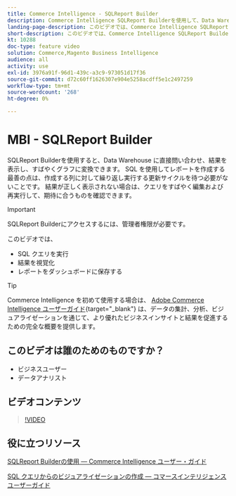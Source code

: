 ```yaml
---
title: Commerce Intelligence - SQLReport Builder
description: Commerce Intelligence SQLReport Builderを使用して、Data Warehouse に直接問い合わせ、結果を表示し、すばやくグラフに変換する方法を説明します。
landing-page-description: このビデオでは、Commerce Intelligence SQLReport Builderを使用して、Data Warehouse に直接問い合わせ、結果を表示し、すばやくグラフに変換する方法を説明します。
short-description: このビデオでは、Commerce Intelligence SQLReport Builderを使用して、Data Warehouse に直接問い合わせ、結果を表示し、すばやくグラフに変換する方法を説明します。
kt: 10288
doc-type: feature video
solution: Commerce,Magento Business Intelligence
audience: all
activity: use
exl-id: 3976a91f-96d1-439c-a3c9-973051d17f36
source-git-commit: d72c60ff1626307e904e5258acdff5e1c2497259
workflow-type: tm+mt
source-wordcount: '268'
ht-degree: 0%

---
```


# MBI - SQLReport Builder

SQLReport Builderを使用すると、Data Warehouse に直接問い合わせ、結果を表示し、すばやくグラフに変換できます。 SQL を使用してレポートを作成する最善の点は、作成する列に対して繰り返し実行する更新サイクルを待つ必要がないことです。 結果が正しく表示されない場合は、クエリをすばやく編集および再実行して、期待に合うものを確認できます。

>[!IMPORTANT]
>
>SQLReport Builderにアクセスするには、管理者権限が必要です。

このビデオでは、

- SQL クエリを実行
- 結果を視覚化
- レポートをダッシュボードに保存する

>[!TIP]
>
>Commerce Intelligence を初めて使用する場合は、 [Adobe Commerce Intelligence ユーザーガイド](https://experienceleague.adobe.com/docs/commerce-business-intelligence/mbi/guide-overview.html){target="_blank"} は、データの集計、分析、ビジュアライゼーションを通じて、より優れたビジネスインサイトと結果を促進するための完全な概要を提供します。

## このビデオは誰のためのものですか？

- ビジネスユーザー
- データアナリスト

## ビデオコンテンツ

>[!VIDEO](https://video.tv.adobe.com/v/342406?quality=12&learn=on)

## 役に立つリソース

[SQLReport Builderの使用 — Commerce Intelligence ユーザー・ガイド](https://experienceleague.adobe.com/docs/commerce-business-intelligence/mbi/analyze/sql/sql-rpt-bldr.html)

[SQL クエリからのビジュアライゼーションの作成 — コマースインテリジェンスユーザーガイド](https://experienceleague.adobe.com/docs/commerce-business-intelligence/mbi/tutorials/create-visuals-from-sql.html)
